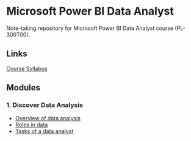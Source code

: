 # Microsoft Power BI Data Analyst

Note-taking repository for Microsoft Power BI Data Analyst course (PL-300T00).

## Links

[Course Syllabus](https://learn.microsoft.com/en-us/training/courses/pl-300t00#course-syllabus)


## Modules

### 1. Discover Data Analysis
- [Overview of data analysis](./docs/module_1/overview.md)
- [Roles in data](./docs/module_1/roles.md)
- [Tasks of a data analyst](./docs/module_1/tasks.md)

